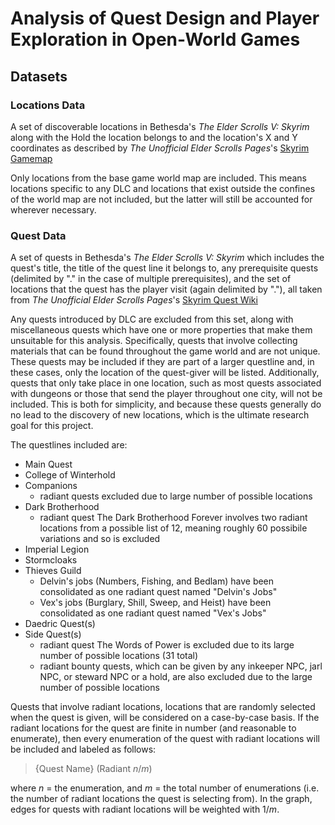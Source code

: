 # Analysis of Quest Design and Player Exploration in Open-World Games

## Datasets
    
### Locations Data
A set of discoverable locations in Bethesda's _The Elder Scrolls V: Skyrim_ along with the Hold the location belongs to and the location's X and Y coordinates
as described by _The Unofficial Elder Scrolls Pages_'s [Skyrim Gamemap](https://gamemap.uesp.net/sr/?world=skyrim&layer=day&x=28700&y=-53550&zoom=1.914)

Only locations from the base game world map are included. This means locations specific to any DLC and locations that exist outside the confines of the world map are not included, but the latter will still be accounted for wherever necessary.

### Quest Data
A set of quests in Bethesda's _The Elder Scrolls V: Skyrim_ which includes the quest's title, the title of the quest line it belongs to, any prerequisite quests (delimited by "." in the case of multiple prerequisites), and the set of locations that the quest has the player visit (again delimited by "."), all taken from _The Unofficial Elder Scrolls Pages_'s [Skyrim Quest Wiki](https://en.uesp.net/wiki/Skyrim:Quests)

Any quests introduced by DLC are excluded from this set, along with miscellaneous quests which have one or more properties that make them unsuitable for this analysis. Specifically, quests that involve collecting materials that can be found throughout the game world and are not unique. These quests may be included if they are part of a larger questline and, in these cases, only the location of the quest-giver will be listed. Additionally, quests that only take place in one location, such as most quests associated with dungeons or those that send the player throughout one city, will not be included. This is both for simplicity, and because these quests generally do no lead to the discovery of new locations, which is the ultimate research goal for this project.

The questlines included are: 
- Main Quest
- College of Winterhold
- Companions
    - radiant quests excluded due to large number of possible locations
- Dark Brotherhood
    - radiant quest The Dark Brotherhood Forever involves two radiant locations from a possible list of 12, meaning roughly 60 possibile variations and so is excluded
- Imperial Legion
- Stormcloaks
- Thieves Guild
    - Delvin's jobs (Numbers, Fishing, and Bedlam) have been consolidated as one radiant quest named "Delvin's Jobs"
    - Vex's jobs (Burglary, Shill, Sweep, and Heist) have been consolidated as one radiant quest named "Vex's Jobs"
- Daedric Quest(s)
- Side Quest(s)
    - radiant quest The Words of Power is excluded due to its large number of possible locations (31 total)
    - radiant bounty quests, which can be given by any inkeeper NPC, jarl NPC, or steward NPC or a hold, are also excluded due to the large number of possible locations



Quests that involve radiant locations, locations that are randomly selected when the quest is given, will be considered on a case-by-case basis. If the radiant locations for the quest are finite in number (and reasonable to enumerate), then every enumeration of the quest with radiant locations will be included and labeled as follows:

>{Quest Name} (Radiant *n*/*m*)

where *n* = the enumeration, and *m* = the total number of enumerations (i.e. the number of radiant locations the quest is selecting from). In the graph, edges for quests with radiant locations will be weighted with 1/*m*.

